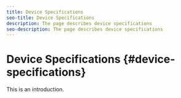 ```yaml
---
title: Device Specifications
seo-title: Device Specifications
description: The page describes device specifications
seo-description: The page describes device specifications
---
```


# Device Specifications {#device-specifications}


This is an introduction.